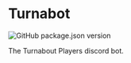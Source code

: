 # Turnabot
![GitHub package.json version](https://img.shields.io/github/package-json/v/Smitsey/Turnabot)

The Turnabout Players discord bot.
